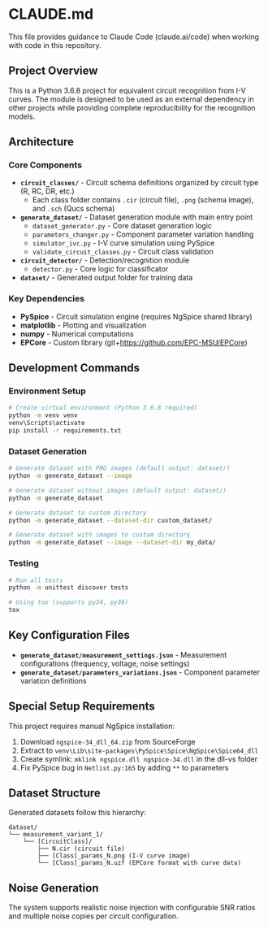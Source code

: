 # CLAUDE.md

This file provides guidance to Claude Code (claude.ai/code) when working with code in this repository.

## Project Overview

This is a Python 3.6.8 project for equivalent circuit recognition from I-V curves. The module is designed to be used as an external dependency in other projects while providing complete reproducibility for the recognition models.

## Architecture

### Core Components

- **`circuit_classes/`** - Circuit schema definitions organized by circuit type (R, RC, DR, etc.)
  - Each class folder contains `.cir` (circuit file), `.png` (schema image), and `.sch` (Qucs schema)
- **`generate_dataset/`** - Dataset generation module with main entry point
  - `dataset_generator.py` - Core dataset generation logic
  - `parameters_changer.py` - Component parameter variation handling
  - `simulator_ivc.py` - I-V curve simulation using PySpice
  - `validate_circuit_classes.py` - Circuit class validation
- **`circuit_detector/`** - Detection/recognition module
  - `detector.py` - Core logic for classificator
- **`dataset/`** - Generated output folder for training data

### Key Dependencies

- **PySpice** - Circuit simulation engine (requires NgSpice shared library)
- **matplotlib** - Plotting and visualization
- **numpy** - Numerical computations
- **EPCore** - Custom library (git+https://github.com/EPC-MSU/EPCore)

## Development Commands

### Environment Setup
```bash
# Create virtual environment (Python 3.6.8 required)
python -m venv venv
venv\Scripts\activate
pip install -r requirements.txt
```

### Dataset Generation
```bash
# Generate dataset with PNG images (default output: dataset/)
python -m generate_dataset --image

# Generate dataset without images (default output: dataset/)
python -m generate_dataset

# Generate dataset to custom directory
python -m generate_dataset --dataset-dir custom_dataset/

# Generate dataset with images to custom directory
python -m generate_dataset --image --dataset-dir my_data/
```

### Testing
```bash
# Run all tests
python -m unittest discover tests

# Using tox (supports py34, py36)
tox
```

## Key Configuration Files

- **`generate_dataset/measurement_settings.json`** - Measurement configurations (frequency, voltage, noise settings)
- **`generate_dataset/parameters_variations.json`** - Component parameter variation definitions

## Special Setup Requirements

This project requires manual NgSpice installation:
1. Download `ngspice-34_dll_64.zip` from SourceForge
2. Extract to `venv\Lib\site-packages\PySpice\Spice\NgSpice\Spice64_dll`
3. Create symlink: `mklink ngspice.dll ngspice-34.dll` in the dll-vs folder
4. Fix PySpice bug in `Netlist.py:165` by adding `**` to parameters

## Dataset Structure

Generated datasets follow this hierarchy:
```
dataset/
└── measurement_variant_1/
    └── [CircuitClass]/
        ├── N.cir (circuit file)
        ├── [Class]_params_N.png (I-V curve image)
        └── [Class]_params_N.uzf (EPCore format with curve data)
```

## Noise Generation

The system supports realistic noise injection with configurable SNR ratios and multiple noise copies per circuit configuration.